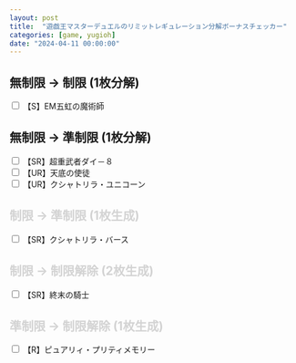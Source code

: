 ```yaml
---
layout: post
title:  "遊戯王マスターデュエルのリミットレギュレーション分解ボーナスチェッカー"
categories: [game, yugioh]
date: "2024-04-11 00:00:00"
---
```


<link href="https://cdn.jsdelivr.net/npm/bootstrap@5.3.2/dist/css/bootstrap.min.css" rel="stylesheet" integrity="sha384-T3c6CoIi6uLrA9TneNEoa7RxnatzjcDSCmG1MXxSR1GAsXEV/Dwwykc2MPK8M2HN" crossorigin="anonymous">

## 無制限 → 制限 (1枚分解)

<div class="row pb-4">
  <input type="checkbox" class="btn-check" id="EM五虹の魔術師" autocomplete="off">
  <label class="btn btn-outline-secondary" for="EM五虹の魔術師">【S】EM五虹の魔術師</label><br>
</div>

## 無制限 → 準制限 (1枚分解)

<div class="row pb-4">
  <input type="checkbox" class="btn-check" id="超重武者ダイ－８" autocomplete="off">
  <label class="btn btn-outline-secondary" for="超重武者ダイ－８">【SR】超重武者ダイ－８</label><br>
  <input type="checkbox" class="btn-check" id="天底の使徒" autocomplete="off">
  <label class="btn btn-outline-secondary" for="天底の使徒">【UR】天底の使徒</label><br>
  <input type="checkbox" class="btn-check" id="クシャトリラ・ユニコーン" autocomplete="off">
  <label class="btn btn-outline-secondary" for="クシャトリラ・ユニコーン">【UR】クシャトリラ・ユニコーン</label><br>
</div>

## <span style="color:lightgray;">制限 → 準制限 (1枚生成)</span>

<div class="row pb-4">
  <input type="checkbox" class="btn-check" id="クシャトリラ・バース" autocomplete="off">
  <label class="btn btn-outline-secondary" for="クシャトリラ・バース">【SR】クシャトリラ・バース</label><br>
</div>

## <span style="color:lightgray;">制限 → 制限解除 (2枚生成)</span>

<div class="row pb-4">
  <input type="checkbox" class="btn-check" id="終末の騎士" autocomplete="off">
  <label class="btn btn-outline-secondary" for="終末の騎士">【SR】終末の騎士</label><br>
</div>

## <span style="color:lightgray;">準制限 → 制限解除 (1枚生成)</span>

<div class="row pb-4">
  <input type="checkbox" class="btn-check" id="ピュアリィ・プリティメモリー" autocomplete="off">
  <label class="btn btn-outline-secondary" for="ピュアリィ・プリティメモリー">【R】ピュアリィ・プリティメモリー</label><br>
</div>

<script src="https://cdn.jsdelivr.net/npm/bootstrap@5.3.2/dist/js/bootstrap.bundle.min.js" integrity="sha384-C6RzsynM9kWDrMNeT87bh95OGNyZPhcTNXj1NW7RuBCsyN/o0jlpcV8Qyq46cDfL" crossorigin="anonymous"></script>

